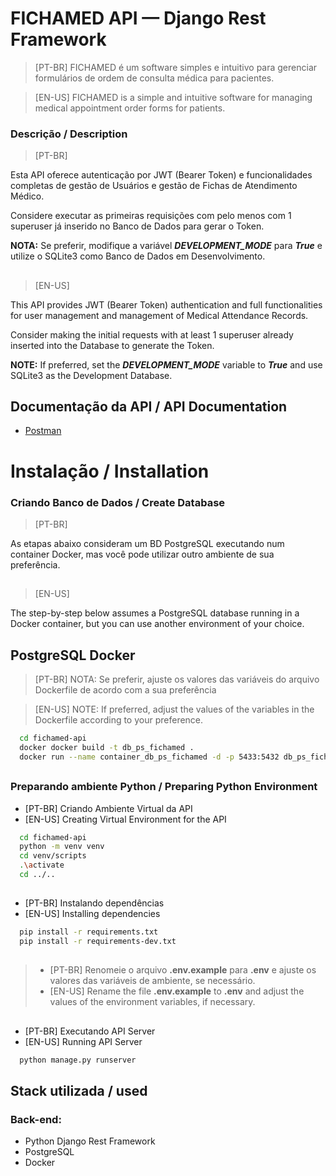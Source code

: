# FICHAMED API — Django Rest Framework

> [PT-BR] FICHAMED é um software simples e intuitivo para gerenciar formulários de ordem de consulta médica para pacientes.

> [EN-US] FICHAMED is a simple and intuitive software for managing medical appointment order forms for patients.

### Descrição / Description

> [PT-BR]

Esta API oferece autenticação por JWT (Bearer Token) e funcionalidades completas de gestão de Usuários e gestão de Fichas de Atendimento Médico.

Considere executar as primeiras requisições com pelo menos com 1 superuser já inserido no Banco de Dados para gerar o Token.

**NOTA:** Se preferir, modifique a variável ***DEVELOPMENT_MODE*** para ***True*** e utilize o SQLite3 como Banco de Dados em Desenvolvimento.

##

> [EN-US]

This API provides JWT (Bearer Token) authentication and full functionalities for user management and management of Medical Attendance Records.

Consider making the initial requests with at least 1 superuser already inserted into the Database to generate the Token.

**NOTE:**
If preferred, set the ***DEVELOPMENT_MODE*** variable to ***True*** and use SQLite3 as the Development Database.

## Documentação da API / API Documentation

* [Postman]()


# Instalação / Installation

### Criando Banco de Dados / Create Database

> [PT-BR]

As etapas abaixo consideram um BD PostgreSQL executando num container Docker, mas você pode utilizar outro ambiente de sua preferência.

##

> [EN-US]

The step-by-step below assumes a PostgreSQL database running in a Docker container, but you can use another environment of your choice.

## PostgreSQL Docker
> [PT-BR] NOTA: Se preferir, ajuste os valores das variáveis do arquivo Dockerfile de acordo com a sua preferência

> [EN-US] NOTE: If preferred, adjust the values of the variables in the Dockerfile according to your preference.

```bash
  cd fichamed-api
  docker docker build -t db_ps_fichamed .
  docker run --name container_db_ps_fichamed -d -p 5433:5432 db_ps_fichamed
```

##

### Preparando ambiente Python / Preparing Python Environment

* [PT-BR] Criando Ambiente Virtual da API
* [EN-US] Creating Virtual Environment for the API
```bash
  cd fichamed-api
  python -m venv venv
  cd venv/scripts
  .\activate
  cd ../..
```

##

* [PT-BR] Instalando dependências
* [EN-US] Installing dependencies
```bash
  pip install -r requirements.txt
  pip install -r requirements-dev.txt
```
##

> * [PT-BR] Renomeie o arquivo **.env.example** para **.env** e ajuste os valores das variáveis de ambiente, se necessário.
> * [EN-US] Rename the file **.env.example** to **.env** and adjust the values of the environment variables, if necessary.

##

* [PT-BR] Executando API Server
* [EN-US] Running API Server
```bash
  python manage.py runserver
```

## Stack utilizada / used

### Back-end:
* Python Django Rest Framework
* PostgreSQL
* Docker
